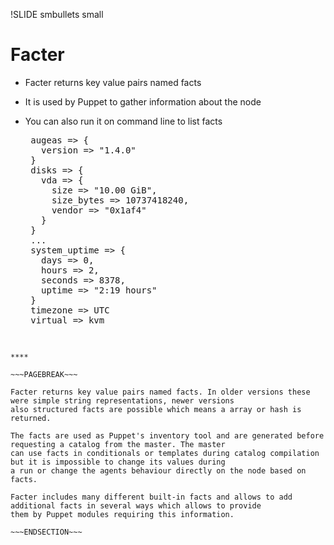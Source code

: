 !SLIDE smbullets small
# Facter

* Facter returns key value pairs named facts
* It is used by Puppet to gather information about the node
* You can also run it on command line to list facts

   <pre>
   augeas => {
     version => "1.4.0"
   }
   disks => {
     vda => {
       size => "10.00 GiB",
       size_bytes => 10737418240,
       vendor => "0x1af4"
     }
   }
   ...
   system_uptime => {
     days => 0,
     hours => 2,
     seconds => 8378,
     uptime => "2:19 hours"
   }
   timezone => UTC
   virtual => kvm
   </pre>

~~~SECTION:handouts~~~

****

~~~PAGEBREAK~~~

Facter returns key value pairs named facts. In older versions these were simple string representations, newer versions
also structured facts are possible which means a array or hash is returned.

The facts are used as Puppet's inventory tool and are generated before requesting a catalog from the master. The master
can use facts in conditionals or templates during catalog compilation but it is impossible to change its values during
a run or change the agents behaviour directly on the node based on facts.

Facter includes many different built-in facts and allows to add additional facts in several ways which allows to provide
them by Puppet modules requiring this information.

~~~ENDSECTION~~~

